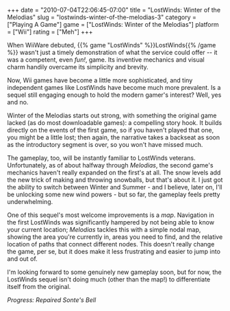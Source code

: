 +++
date = "2010-07-04T22:06:45-07:00"
title = "LostWinds: Winter of the Melodias"
slug = "lostwinds-winter-of-the-melodias-3"
category = ["Playing A Game"]
game = ["LostWinds: Winter of the Melodias"]
platform = ["Wii"]
rating = ["Meh"]
+++

When WiiWare debuted, {{% game "LostWinds" %}}LostWinds{{% /game %}} wasn't just a timely demonstration of what the service could offer -- it was a competent, even <i>fun!</i>, game.  Its inventive mechanics and visual charm handily overcame its simplicity and brevity.

Now, Wii games have become a little more sophisticated, and tiny independent games like LostWinds have become much more prevalent.  Is a sequel still engaging enough to hold the modern gamer's interest?  Well, yes and no.

Winter of the Melodias starts out strong, with something the original game lacked (as do most downloadable games): a compelling story hook.  It builds directly on the events of the first game, so if you haven't played that one, you might be a little lost; then again, the narrative takes a backseat as soon as the introductory segment is over, so you won't have missed much.

The gameplay, too, will be instantly familiar to LostWinds veterans.  Unfortunately, as of about halfway through <i>Melodias</i>, the second game's mechanics haven't really expanded on the first's at all.  The snow levels add the new trick of making and throwing snowballs, but that's about it.  I just got the ability to switch between Winter and Summer - and I believe, later on, I'll be unlocking some new wind powers - but so far, the gameplay feels pretty underwhelming.

One of this sequel's most welcome improvements is a <i>map</i>.  Navigation in the first LostWinds was significantly hampered by not being able to know your current location; <i>Melodias</i> tackles this with a simple nodal map, showing the area you're currently in, areas you need to find, and the relative location of paths that connect different nodes.  This doesn't really change the game, per se, but it does make it less frustrating and easier to jump into and out of.

I'm looking forward to some genuinely new gameplay soon, but for now, the LostWinds sequel isn't doing much (other than the map!) to differentiate itself from the original.

<i>Progress: Repaired Sonte's Bell</i>